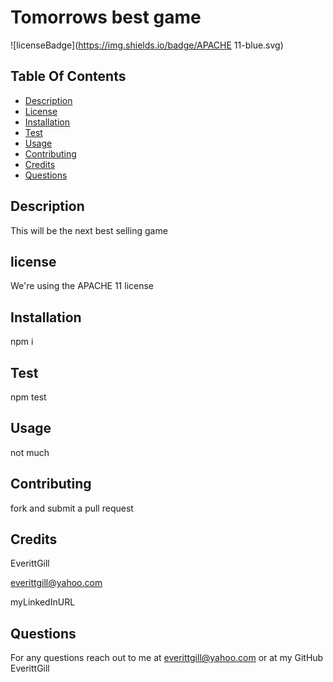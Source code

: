# Tomorrows best game
  ![licenseBadge](https://img.shields.io/badge/APACHE 11-blue.svg)

  ## Table Of Contents
  - [Description](#description)
  - [License](#license)
  - [Installation](#installation)
  - [Test](#test)
  - [Usage](#usage)
  - [Contributing](#contributing)
  - [Credits](#credits)
  - [Questions](#questions)
  
  ## Description 
  
  This will be the next best selling game

  

  
  ## license 
 We're using the APACHE 11 license

  ## Installation
  npm i

  ## Test
  npm test

  ## Usage
  not much

  ## Contributing
  fork and submit a pull request

  ## Credits
  EverittGill

  everittgill@yahoo.com

  myLinkedInURL

  ## Questions
  For any questions reach out to me at everittgill@yahoo.com or at my GitHub EverittGill